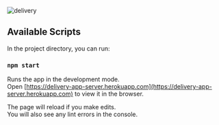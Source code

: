 

![delivery](https://user-images.githubusercontent.com/35941364/46116140-a7f0db80-c1c8-11e8-8f55-d9745760dfa8.png)
## Available Scripts

In the project directory, you can run:

### `npm start`

Runs the app in the development mode.<br>
Open [https://delivery-app-server.herokuapp.com](https://delivery-app-server.herokuapp.com) to view it in the browser.

The page will reload if you make edits.<br>
You will also see any lint errors in the console.





